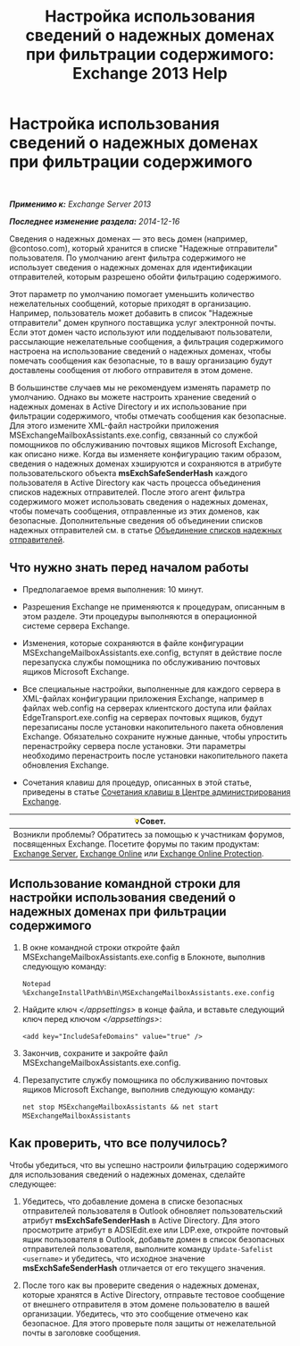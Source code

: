 ﻿---
title: 'Настройка использования сведений о надежных доменах при фильтрации содержимого: Exchange 2013 Help'
TOCTitle: Настройка использования сведений о надежных доменах при фильтрации содержимого
ms:assetid: 1ee2b663-b4f3-4fef-8954-986f2d820924
ms:mtpsurl: https://technet.microsoft.com/ru-ru/library/Dn467930(v=EXCHG.150)
ms:contentKeyID: 59636077
ms.date: 05/22/2018
mtps_version: v=EXCHG.150
ms.translationtype: MT
---

# Настройка использования сведений о надежных доменах при фильтрации содержимого

 

_**Применимо к:** Exchange Server 2013_

_**Последнее изменение раздела:** 2014-12-16_

Сведения о надежных доменах — это весь домен (например, @contoso.com), который хранится в списке "Надежные отправители" пользователя. По умолчанию агент фильтра содержимого не использует сведения о надежных доменах для идентификации отправителей, которым разрешено обойти фильтрацию содержимого.

Этот параметр по умолчанию помогает уменьшить количество нежелательных сообщений, которые приходят в организацию. Например, пользователь может добавить в список "Надежные отправители" домен крупного поставщика услуг электронной почты. Если этот домен часто используют или подделывают пользователи, рассылающие нежелательные сообщения, а фильтрация содержимого настроена на использование сведений о надежных доменах, чтобы помечать сообщения как безопасные, то в вашу организацию будут доставлены сообщения от любого отправителя в этом домене.

В большинстве случаев мы не рекомендуем изменять параметр по умолчанию. Однако вы можете настроить хранение сведений о надежных доменах в Active Directory и их использование при фильтрации содержимого, чтобы отмечать сообщения как безопасные. Для этого измените XML-файл настройки приложения MSExchangeMailboxAssistants.exe.config, связанный со службой помощников по обслуживанию почтовых ящиков Microsoft Exchange, как описано ниже. Когда вы изменяете конфигурацию таким образом, сведения о надежных доменах хэшируются и сохраняются в атрибуте пользовательского объекта **msExchSafeSenderHash** каждого пользователя в Active Directory как часть процесса объединения списков надежных отправителей. После этого агент фильтра содержимого может использовать сведения о надежных доменах, чтобы помечать сообщения, отправленные из этих доменов, как безопасные. Дополнительные сведения об объединении списков надежных отправителей см. в статье [Объединение списков надежных отправителей](safelist-aggregation-exchange-2013-help.md).

## Что нужно знать перед началом работы

  - Предполагаемое время выполнения: 10 минут.

  - Разрешения Exchange не применяются к процедурам, описанным в этом разделе. Эти процедуры выполняются в операционной системе сервера Exchange.

  - Изменения, которые сохраняются в файле конфигурации MSExchangeMailboxAssistants.exe.config, вступят в действие после перезапуска службы помощника по обслуживанию почтовых ящиков Microsoft Exchange.

  - Все специальные настройки, выполненные для каждого сервера в XML-файлах конфигурации приложения Exchange, например в файлах web.config на серверах клиентского доступа или файлах EdgeTransport.exe.config на серверах почтовых ящиков, будут перезаписаны после установки накопительного пакета обновления Exchange. Обязательно сохраните нужные данные, чтобы упростить перенастройку сервера после установки. Эти параметры необходимо перенастроить после установки накопительного пакета обновления Exchange.

  - Сочетания клавиш для процедур, описанных в этой статье, приведены в статье [Сочетания клавиш в Центре администрирования Exchange](keyboard-shortcuts-in-the-exchange-admin-center-exchange-online-protection-help.md).

<table>
<thead>
<tr class="header">
<th><img src="images/Bb124558.tip(EXCHG.150).gif" title="Совет" alt="Совет" />Совет.</th>
</tr>
</thead>
<tbody>
<tr class="odd">
<td>Возникли проблемы? Обратитесь за помощью к участникам форумов, посвященных Exchange. Посетите форумы по таким продуктам: <a href="https://go.microsoft.com/fwlink/p/?linkid=60612">Exchange Server</a>, <a href="https://go.microsoft.com/fwlink/p/?linkid=267542">Exchange Online</a> или <a href="https://go.microsoft.com/fwlink/p/?linkid=285351">Exchange Online Protection</a>.</td>
</tr>
</tbody>
</table>


## Использование командной строки для настройки использования сведений о надежных доменах при фильтрации содержимого

1.  В окне командной строки откройте файл MSExchangeMailboxAssistants.exe.config в Блокноте, выполнив следующую команду:
    
        Notepad %ExchangeInstallPath%Bin\MSExchangeMailboxAssistants.exe.config

2.  Найдите ключ *\</appsettings\>* в конце файла, и вставьте следующий ключ перед ключом *\</appsettings\>*:
    
        <add key="IncludeSafeDomains" value="true" />

3.  Закончив, сохраните и закройте файл MSExchangeMailboxAssistants.exe.config.

4.  Перезапустите службу помощника по обслуживанию почтовых ящиков Microsoft Exchange, выполнив следующую команду:
    
        net stop MSExchangeMailboxAssistants && net start MSExchangeMailboxAssistants

## Как проверить, что все получилось?

Чтобы убедиться, что вы успешно настроили фильтрацию содержимого для использования сведений о надежных доменах, сделайте следующее:

1.  Убедитесь, что добавление домена в списке безопасных отправителей пользователя в Outlook обновляет пользовательский атрибут **msExchSafeSenderHash** в Active Directory. Для этого просмотрите атрибут в ADSIEdit.exe или LDP.exe, откройте почтовый ящик пользователя в Outlook, добавьте домен в список безопасных отправителей пользователя, выполните команду `Update-Safelist <username>` и убедитесь, что исходное значение **msExchSafeSenderHash** отличается от его текущего значения.

2.  После того как вы проверите сведения о надежных доменах, которые хранятся в Active Directory, отправьте тестовое сообщение от внешнего отправителя в этом домене пользователю в вашей организации. Убедитесь, что это сообщение отмечено как безопасное. Для этого проверьте поля защиты от нежелательной почты в заголовке сообщения.

